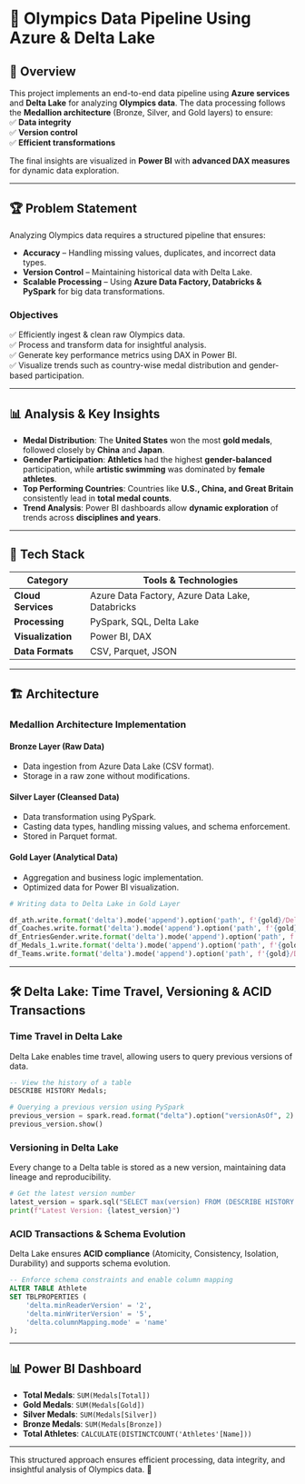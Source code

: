 # 🏅 Olympics Data Pipeline Using Azure & Delta Lake

## 📌 Overview

This project implements an end-to-end data pipeline using **Azure services** and **Delta Lake** for analyzing **Olympics data**. The data processing follows the **Medallion architecture** (Bronze, Silver, and Gold layers) to ensure:  
✅ **Data integrity**  
✅ **Version control**  
✅ **Efficient transformations**  

The final insights are visualized in **Power BI** with **advanced DAX measures** for dynamic data exploration.  

---

## 🏆 Problem Statement

Analyzing Olympics data requires a structured pipeline that ensures:  
- **Accuracy** – Handling missing values, duplicates, and incorrect data types.  
- **Version Control** – Maintaining historical data with Delta Lake.  
- **Scalable Processing** – Using **Azure Data Factory, Databricks & PySpark** for big data transformations.  

### **Objectives**
✅ Efficiently ingest & clean raw Olympics data.  
✅ Process and transform data for insightful analysis.  
✅ Generate key performance metrics using DAX in Power BI.  
✅ Visualize trends such as country-wise medal distribution and gender-based participation.  

---

## 📊 Analysis & Key Insights

- **Medal Distribution**: The **United States** won the most **gold medals**, followed closely by **China** and **Japan**.  
- **Gender Participation**: **Athletics** had the highest **gender-balanced** participation, while **artistic swimming** was dominated by **female athletes**.  
- **Top Performing Countries**: Countries like **U.S., China, and Great Britain** consistently lead in **total medal counts**.  
- **Trend Analysis**: Power BI dashboards allow **dynamic exploration** of trends across **disciplines and years**.  

---

## 🚀 Tech Stack

| Category         | Tools & Technologies |
|-----------------|---------------------|
| **Cloud Services** | Azure Data Factory, Azure Data Lake, Databricks |
| **Processing** | PySpark, SQL, Delta Lake |
| **Visualization** | Power BI, DAX |
| **Data Formats** | CSV, Parquet, JSON |

---

## 🏗️ Architecture

### **Medallion Architecture Implementation**

#### **Bronze Layer (Raw Data)**
- Data ingestion from Azure Data Lake (CSV format).
- Storage in a raw zone without modifications.

#### **Silver Layer (Cleansed Data)**
- Data transformation using PySpark.
- Casting data types, handling missing values, and schema enforcement.
- Stored in Parquet format.

#### **Gold Layer (Analytical Data)**
- Aggregation and business logic implementation.
- Optimized data for Power BI visualization.

```python
# Writing data to Delta Lake in Gold Layer

df_ath.write.format('delta').mode('append').option('path', f'{gold}/Delta/Athletes').saveAsTable('Athlete')
df_Coaches.write.format('delta').mode('append').option('path', f'{gold}/Delta/Coaches').saveAsTable('Coaches')
df_EntriesGender.write.format('delta').mode('append').option('path', f'{gold}/Delta/EntriesGender').saveAsTable('EntriesGender')
df_Medals_1.write.format('delta').mode('append').option('path', f'{gold}/Delta/Medals').saveAsTable('Medals')
df_Teams.write.format('delta').mode('append').option('path', f'{gold}/Delta/Teams').saveAsTable('Teams')
```

---

## 🛠️ Delta Lake: Time Travel, Versioning & ACID Transactions

### **Time Travel in Delta Lake**
Delta Lake enables time travel, allowing users to query previous versions of data.

```sql
-- View the history of a table
DESCRIBE HISTORY Medals;
```

```python
# Querying a previous version using PySpark
previous_version = spark.read.format("delta").option("versionAsOf", 2).load(f"{gold}/Delta/Medals")
previous_version.show()
```

### **Versioning in Delta Lake**
Every change to a Delta table is stored as a new version, maintaining data lineage and reproducibility.

```python
# Get the latest version number
latest_version = spark.sql("SELECT max(version) FROM (DESCRIBE HISTORY Medals)")
print(f"Latest Version: {latest_version}")
```

### **ACID Transactions & Schema Evolution**
Delta Lake ensures **ACID compliance** (Atomicity, Consistency, Isolation, Durability) and supports schema evolution.

```sql
-- Enforce schema constraints and enable column mapping
ALTER TABLE Athlete
SET TBLPROPERTIES (
    'delta.minReaderVersion' = '2',
    'delta.minWriterVersion' = '5',
    'delta.columnMapping.mode' = 'name'
);
```

---

## 📊 Power BI Dashboard

- **Total Medals**: `SUM(Medals[Total])`
- **Gold Medals**: `SUM(Medals[Gold])`
- **Silver Medals**: `SUM(Medals[Silver])`
- **Bronze Medals**: `SUM(Medals[Bronze])`
- **Total Athletes**: `CALCULATE(DISTINCTCOUNT('Athletes'[Name]))`

---

This structured approach ensures efficient processing, data integrity, and insightful analysis of Olympics data. 🚀

